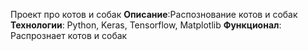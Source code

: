 Проект про котов и собак
**Описание**:Распознование котов и собак
**Технологии**: Python, Keras, Tensorflow, Matplotlib
**Функционал**: Распрознает котов и собак 
